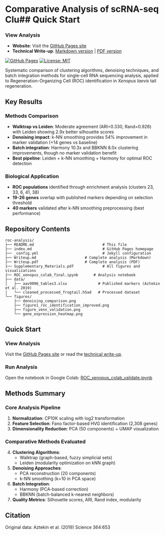 # Comparative Analysis of scRNA-seq Clu## Quick Start

### View Analysis
- **Website**: Visit the [GitHub Pages site](https://db-d2.github.io/stat4243_proj1/)
- **Technical Write-up**: [Markdown version](./Writeup.md) | [PDF version](./Writeup.pdf)

[![GitHub Pages](https://img.shields.io/badge/docs-GitHub%20Pages-blue)](https://db-d2.github.io/stat4243_proj1/)
[![License: MIT](https://img.shields.io/badge/License-MIT-yellow.svg)](https://opensource.org/licenses/MIT)

Systematic comparison of clustering algorithms, denoising techniques, and batch integration methods for single-cell RNA sequencing analysis, applied to Regeneration-Organizing Cell (ROC) identification in *Xenopus laevis* tail regeneration.

## Key Results

### Methods Comparison
- **Walktrap vs Leiden**: Moderate agreement (ARI=0.330, Rand=0.926) with Leiden showing 2.9x better silhouette scores
- **Denoising impact**: k-NN smoothing provides 54% improvement in marker validation (+14 genes vs baseline)
- **Batch integration**: Harmony 10.3x and BBKNN 8.0x clustering improvements, though no marker validation benefit
- **Best pipeline**: Leiden + k-NN smoothing + Harmony for optimal ROC detection

### Biological Application
- **ROC populations** identified through enrichment analysis (clusters 23, 33, 6, 41, 38)
- **19-26 genes** overlap with published markers depending on selection threshold
- **40 markers** validated after k-NN smoothing preprocessing (best performance)

## Repository Contents

```
roc-analysis/
├── README.md                               # This file
├── index.md                                # GitHub Pages homepage
├── _config.yml                             # Jekyll configuration
├── Writeup.md                      # Complete analysis (Markdown)
├── Writeup.pdf                     # Complete analysis (PDF)
├── Supplementary_Materials.pdf             # All figures and visualizations
├── ROC_xenopus_colab_final.ipynb       # Analysis notebook
├── data/
│   ├── aav9996_tables3.xlsx              # Published markers (Aztekin et al. 2019)
│   └── cleaned_processed_frogtail.h5ad   # Processed dataset
└── figures/
    ├── denoising_comparison.png
    ├── figure1_roc_identification_improved.png
    ├── figure_venn_validation.png
    └── gene_expression_heatmap.png
```

## Quick Start

### View Analysis
Visit the [GitHub Pages site](https://db-d2.github.io/stat4243_proj1/) or read the [technical write-up](./Writeup.md).

### Run Analysis
Open the notebook in Google Colab:
[ROC_xenopus_colab_validate.ipynb](https://colab.research.google.com/github/db-d2/stat4243_proj1/blob/main/code/ROC_xenopus_colab_final.ipynb)

## Methods Summary

### Core Analysis Pipeline
1. **Normalization**: CP10K scaling with log2 transformation
2. **Feature Selection**: Fano factor-based HVG identification (2,308 genes)
3. **Dimensionality Reduction**: PCA (50 components) + UMAP visualization

### Comparative Methods Evaluated
4. **Clustering Algorithms**: 
   - Walktrap (graph-based, fuzzy simplicial sets)
   - Leiden (modularity optimization on kNN graph)
5. **Denoising Approaches**:
   - PCA reconstruction (20 components)
   - k-NN smoothing (k=10 in PCA space)
6. **Batch Integration**:
   - Harmony (PCA-based correction)
   - BBKNN (batch-balanced k-nearest neighbors)
7. **Quality Metrics**: Silhouette scores, ARI, Rand index, modularity

## Citation

Original data: Aztekin et al. (2019) Science 364:653
